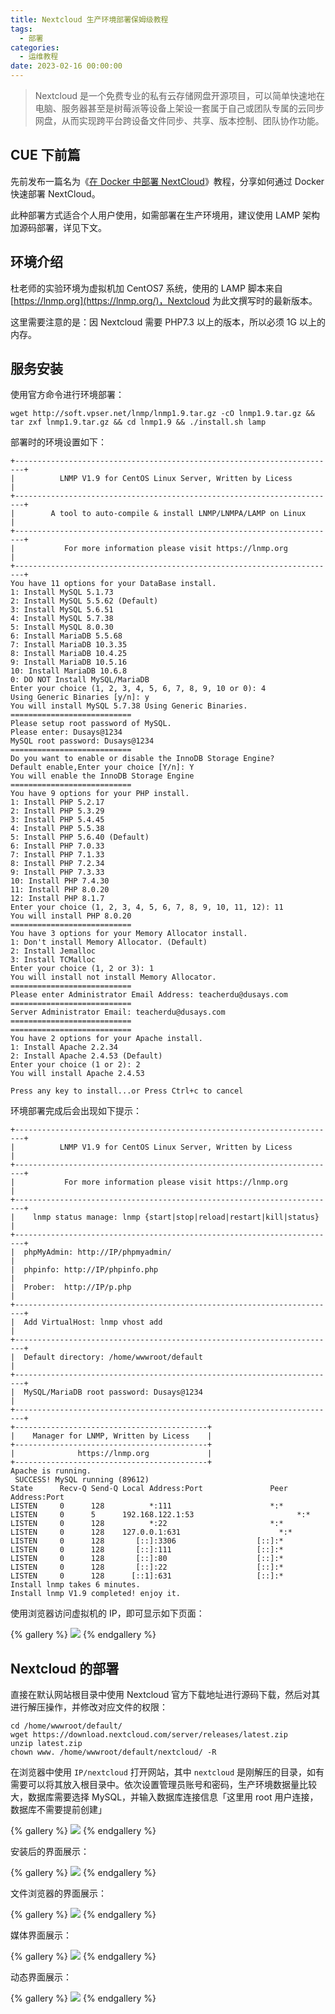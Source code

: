 ```yaml
---
title: Nextcloud 生产环境部署保姆级教程
tags:
  - 部署
categories:
  - 运维教程
date: 2023-02-16 00:00:00
---
```


> Nextcloud 是一个免费专业的私有云存储网盘开源项目，可以简单快速地在电脑、服务器甚至是树莓派等设备上架设一套属于自己或团队专属的云同步网盘，从而实现跨平台跨设备文件同步、共享、版本控制、团队协作功能。

<!-- more -->

## CUE 下前篇

先前发布一篇名为《[在 Docker 中部署 NextCloud](https://dusays.com/88/)》教程，分享如何通过 Docker 快速部署 NextCloud。

此种部署方式适合个人用户使用，如需部署在生产环境用，建议使用 LAMP 架构加源码部署，详见下文。

## 环境介绍

杜老师的实验环境为虚拟机加 CentOS7 系统，使用的 LAMP 脚本来自 [https://lnmp.org](https://lnmp.org/)，Nextcloud 为此文撰写时的最新版本。

这里需要注意的是：因 Nextcloud 需要 PHP7.3 以上的版本，所以必须 1G 以上的内存。

## 服务安装

使用官方命令进行环境部署：

```
wget http://soft.vpser.net/lnmp/lnmp1.9.tar.gz -cO lnmp1.9.tar.gz && tar zxf lnmp1.9.tar.gz && cd lnmp1.9 && ./install.sh lamp
```

部署时的环境设置如下：

```
+------------------------------------------------------------------------+
|          LNMP V1.9 for CentOS Linux Server, Written by Licess          |
+------------------------------------------------------------------------+
|        A tool to auto-compile & install LNMP/LNMPA/LAMP on Linux       |
+------------------------------------------------------------------------+
|           For more information please visit https://lnmp.org           |
+------------------------------------------------------------------------+
You have 11 options for your DataBase install.
1: Install MySQL 5.1.73
2: Install MySQL 5.5.62 (Default)
3: Install MySQL 5.6.51
4: Install MySQL 5.7.38
5: Install MySQL 8.0.30
6: Install MariaDB 5.5.68
7: Install MariaDB 10.3.35
8: Install MariaDB 10.4.25
9: Install MariaDB 10.5.16
10: Install MariaDB 10.6.8
0: DO NOT Install MySQL/MariaDB
Enter your choice (1, 2, 3, 4, 5, 6, 7, 8, 9, 10 or 0): 4
Using Generic Binaries [y/n]: y   
You will install MySQL 5.7.38 Using Generic Binaries.
===========================
Please setup root password of MySQL.
Please enter: Dusays@1234
MySQL root password: Dusays@1234
===========================
Do you want to enable or disable the InnoDB Storage Engine?
Default enable,Enter your choice [Y/n]: Y
You will enable the InnoDB Storage Engine
===========================
You have 9 options for your PHP install.
1: Install PHP 5.2.17
2: Install PHP 5.3.29
3: Install PHP 5.4.45
4: Install PHP 5.5.38
5: Install PHP 5.6.40 (Default)
6: Install PHP 7.0.33
7: Install PHP 7.1.33
8: Install PHP 7.2.34
9: Install PHP 7.3.33
10: Install PHP 7.4.30
11: Install PHP 8.0.20
12: Install PHP 8.1.7
Enter your choice (1, 2, 3, 4, 5, 6, 7, 8, 9, 10, 11, 12): 11
You will install PHP 8.0.20
===========================
You have 3 options for your Memory Allocator install.
1: Don't install Memory Allocator. (Default)
2: Install Jemalloc
3: Install TCMalloc
Enter your choice (1, 2 or 3): 1
You will install not install Memory Allocator.
===========================
Please enter Administrator Email Address: teacherdu@dusays.com
===========================
Server Administrator Email: teacherdu@dusays.com
===========================
===========================
You have 2 options for your Apache install.
1: Install Apache 2.2.34
2: Install Apache 2.4.53 (Default)
Enter your choice (1 or 2): 2
You will install Apache 2.4.53

Press any key to install...or Press Ctrl+c to cancel
```

环境部署完成后会出现如下提示：

```
+------------------------------------------------------------------------+
|          LNMP V1.9 for CentOS Linux Server, Written by Licess          |
+------------------------------------------------------------------------+
|           For more information please visit https://lnmp.org           |
+------------------------------------------------------------------------+
|    lnmp status manage: lnmp {start|stop|reload|restart|kill|status}    |
+------------------------------------------------------------------------+
|  phpMyAdmin: http://IP/phpmyadmin/                                     |
|  phpinfo: http://IP/phpinfo.php                                        |
|  Prober:  http://IP/p.php                                              |
+------------------------------------------------------------------------+
|  Add VirtualHost: lnmp vhost add                                       |
+------------------------------------------------------------------------+
|  Default directory: /home/wwwroot/default                              |
+------------------------------------------------------------------------+
|  MySQL/MariaDB root password: Dusays@1234                              |
+------------------------------------------------------------------------+
+-------------------------------------------+
|    Manager for LNMP, Written by Licess    |
+-------------------------------------------+
|              https://lnmp.org             |
+-------------------------------------------+
Apache is running.
 SUCCESS! MySQL running (89612)
State      Recv-Q Send-Q Local Address:Port               Peer Address:Port              
LISTEN     0      128          *:111                      *:*                  
LISTEN     0      5      192.168.122.1:53                       *:*                  
LISTEN     0      128          *:22                       *:*                  
LISTEN     0      128    127.0.0.1:631                      *:*                  
LISTEN     0      128       [::]:3306                  [::]:*                  
LISTEN     0      128       [::]:111                   [::]:*                  
LISTEN     0      128       [::]:80                    [::]:*                  
LISTEN     0      128       [::]:22                    [::]:*                  
LISTEN     0      128      [::1]:631                   [::]:*                  
Install lnmp takes 6 minutes.
Install lnmp V1.9 completed! enjoy it.
```

使用浏览器访问虚拟机的 IP，即可显示如下页面：

{% gallery %}
![](https://cdn.dusays.com/2023/02/556-1.jpg)
{% endgallery %}

## Nextcloud 的部署


直接在默认网站根目录中使用 Nextcloud 官方下载地址进行源码下载，然后对其进行解压操作，并修改对应文件的权限：

```
cd /home/wwwroot/default/
wget https://download.nextcloud.com/server/releases/latest.zip
unzip latest.zip
chown www. /home/wwwroot/default/nextcloud/ -R
```

在浏览器中使用 `IP/nextcloud` 打开网站，其中 `nextcloud` 是刚解压的目录，如有需要可以将其放入根目录中。依次设置管理员账号和密码，生产环境数据量比较大，数据库需要选择 MySQL，并输入数据库连接信息「这里用 root 用户连接，数据库不需要提前创建」

{% gallery %}
![](https://cdn.dusays.com/2023/02/556-2.jpg)
{% endgallery %}

安装后的界面展示：

{% gallery %}
![](https://cdn.dusays.com/2023/02/556-3.jpg)
{% endgallery %}

文件浏览器的界面展示：

{% gallery %}
![](https://cdn.dusays.com/2023/02/556-4.jpg)
{% endgallery %}

媒体界面展示：

{% gallery %}
![](https://cdn.dusays.com/2023/02/556-5.jpg)
{% endgallery %}

动态界面展示：

{% gallery %}
![](https://cdn.dusays.com/2023/02/556-6.jpg)
{% endgallery %}